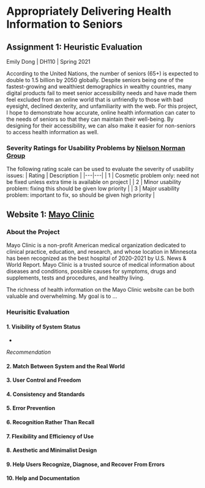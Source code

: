 # Appropriately Delivering Health Information to Seniors

## Assignment 1: Heuristic Evaluation

Emily Dong | DH110 | Spring 2021

According to the United Nations, the number of seniors (65+) is expected to double to 1.5 billion by 2050 globally. Despite seniors being one of the fastest-growing and wealthiest demographics in wealthy countries, many digital products fail to meet senior accessibility needs and have made them feel excluded from an online world that is unfriendly to those with bad eyesight, declined dexterity, and unfamiliarity with the web. For this project, I hope to demonstrate how accurate, online health information can cater to the needs of seniors so that they can maintain their well-being. By designing for their accessibility, we can also make it easier for non-seniors to access health information as well.

### Severity Ratings for Usability Problems by [Nielson Norman Group](https://www.nngroup.com/articles/how-to-rate-the-severity-of-usability-problems/)

The following rating scale can be used to evaluate the severity of usability issues:
| Rating | Description |
|---|---|
| 1 | Cosmetic problem only: need not be fixed unless extra time is available on project |
| 2 | Minor usability problem: fixing this should be given low priority |
| 3 | Major usability problem: important to fix, so should be given high priority |

## Website 1: [Mayo Clinic](https://www.mayoclinic.org/)

### About the Project
Mayo Clinic is a non-profit American medical organization dedicated to clinical practice, education, and research, and whose location in Minnesota has been recognized as the best hospital of 2020-2021 by U.S. News & World Report. Mayo Clinic is a trusted source of medical information about diseases and conditions, possible causes for symptoms, drugs and supplements, tests and procedures, and healthy living.

The richness of health information on the Mayo Clinic website can be both valuable and overwhelming. My goal is to ...

### Heurisitic Evaluation
#### 1. Visibility of System Status
*
*Recommendation*

#### 2. Match Between System and the Real World

#### 3. User Control and Freedom

#### 4. Consistency and Standards

#### 5. Error Prevention

#### 6. Recognition Rather Than Recall

#### 7. Flexibility and Efficiency of Use

#### 8. Aesthetic and Minimalist Design

#### 9. Help Users Recognize, Diagnose, and Recover From Errors

#### 10. Help and Documentation
